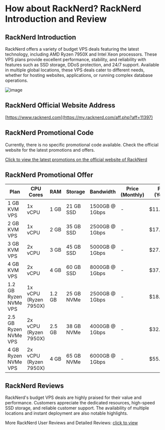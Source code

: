 # How about RackNerd? RackNerd Introduction and Review

## RackNerd Introduction
RackNerd offers a variety of budget VPS deals featuring the latest technology, including AMD Ryzen 7950X and Intel Xeon processors. These VPS plans provide excellent performance, stability, and reliability with features such as SSD storage, DDoS protection, and 24/7 support. Available in multiple global locations, these VPS deals cater to different needs, whether for hosting websites, applications, or running complex database operations.

![image](https://github.com/triedldfe/RackNerd/assets/169757669/5b7d40c4-feee-46ce-acc8-37203063ec10)

## RackNerd Official Website Address
[https://www.racknerd.com](https://my.racknerd.com/aff.php?aff=11397)

## RackNerd Promotional Code
Currently, there is no specific promotional code available. Check the official website for the latest promotions and offers.

[Click to view the latest promotions on the official website of RackNerd](https://my.racknerd.com/aff.php?aff=11397)

## RackNerd Promotional Offer

| Plan                      | CPU Cores             | RAM     | Storage         | Bandwidth         | Price (Monthly) | Price (Yearly)   | Purchase Link                                                                                  |
|---------------------------|-----------------------|---------|-----------------|-------------------|-----------------|------------------|------------------------------------------------------------------------------------------------|
| 1 GB KVM VPS              | 1x vCPU               | 1 GB    | 21 GB SSD       | 1500GB @ 1Gbps    | -               | $11.49/year      | [Order Now](https://my.racknerd.com/aff.php?aff=11397)                                                 |
| 2 GB KVM VPS              | 1x vCPU               | 2 GB    | 35 GB SSD       | 2500GB @ 1Gbps    | -               | $17.38/year      | [Order Now](https://my.racknerd.com/aff.php?aff=11397)                                                 |
| 3 GB KVM VPS              | 2x vCPU               | 3 GB    | 45 GB SSD       | 5000GB @ 1Gbps    | -               | $27.98/year      | [Order Now](https://my.racknerd.com/aff.php?aff=11397)                                                 |
| 4 GB KVM VPS              | 2x vCPU               | 4 GB    | 60 GB SSD       | 8000GB @ 1Gbps    | -               | $37.38/year      | [Order Now](https://my.racknerd.com/aff.php?aff=11397)                                                 |
| 1.2 GB Ryzen NVMe VPS     | 1x vCPU (Ryzen 7950X) | 1.2 GB  | 25 GB NVMe      | 2500GB @ 1Gbps    | -               | $18.88/year      | [Order Now](https://my.racknerd.com/aff.php?aff=11397)                                                 |
| 2.5 GB Ryzen NVMe VPS     | 2x vCPU (Ryzen 7950X) | 2.5 GB  | 38 GB NVMe      | 4000GB @ 1Gbps    | -               | $32.98/year      | [Order Now](https://my.racknerd.com/aff.php?aff=11397)                                                 |
| 4 GB Ryzen NVMe VPS       | 2x vCPU (Ryzen 7950X) | 4 GB    | 65 GB NVMe      | 6000GB @ 1Gbps    | -               | $55.88/year      | [Order Now](https://my.racknerd.com/aff.php?aff=11397)                                                 |

## RackNerd Reviews
RackNerd's budget VPS deals are highly praised for their value and performance. Customers appreciate the dedicated resources, high-speed SSD storage, and reliable customer support. The availability of multiple locations and instant deployment are also notable highlights.

More RackNerd User Reviews and Detailed Reviews: [click to view](https://my.racknerd.com/aff.php?aff=11397)

